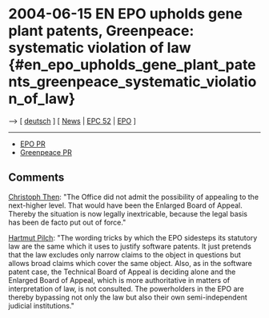 # 2004-06-15 EN EPO upholds gene plant patents, Greenpeace: systematic violation of law {#en_epo_upholds_gene_plant_patents_greenpeace_systematic_violation_of_law}

\--\> \[ [ deutsch](Then040615De "wikilink") \] \[ [
News](SwpatcninoEn "wikilink") \| [ EPC 52](Epue52En "wikilink") \| [
EPO](SwpatepoEn "wikilink") \]

------------------------------------------------------------------------

-   [EPO
    PR](http://www.european-patent-office.org/news/pressrel/2004_06_14_d.htm "wikilink")
-   [Greenpeace
    PR](http://www.greenpeace.org/deutschland/news/gentechnik/bayer-will-monopol-auf-gen-saaten-ausweiten "wikilink")

## Comments

[ Christoph Then](ChristophThenEn "wikilink"): \"The Office did not
admit the possibility of appealing to the next-higher level. That would
have been the Enlarged Board of Appeal. Thereby the situation is now
legally inextricable, because the legal basis has been de facto put out
of force.\"

[ Hartmut Pilch](HartmutPilchEn "wikilink"): \"The wording tricks by
which the EPO sidesteps its statutory law are the same which it uses to
justify software patents. It just pretends that the law excludes only
narrow claims to the object in questions but allows broad claims which
cover the same object. Also, as in the software patent case, the
Technical Board of Appeal is deciding alone and the Enlarged Board of
Appeal, which is more authoritative in matters of interpretation of law,
is not consulted. The powerholders in the EPO are thereby bypassing not
only the law but also their own semi-independent judicial
institutions.\"
